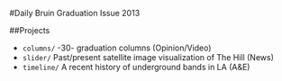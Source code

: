 #Daily Bruin Graduation Issue 2013

##Projects
- `columns/` -30- graduation columns (Opinion/Video)
- `slider/` Past/present satellite image visualization of The Hill (News)
- `timeline/` A recent history of underground bands in LA (A&E)